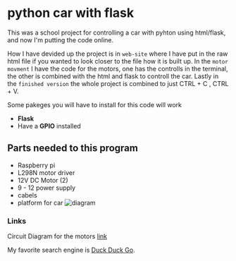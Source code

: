 # python car with flask
This was a school project for controlling a car with pyhton using html/flask, and now I'm putting the code online.

How I have devided up the project is in `web-site` where I have put in the raw html file if you wanted to look closer to the file how it is built up. In the `motor movment` I have the code for the motors, one has the controlls in the terminal, the other is combined with the html and flask to controll the car. Lastly in the `finished version` the whole project is combined to just CTRL + C , CTRL + V.

Some pakeges you will have to install for this code will work
- **Flask**
- Have a **GPIO** installed

## Parts needed to this program
- Raspberry pi
- L298N motor driver
- 12V DC Motor (2)
- 9 - 12 power supply
- cabels
- platform for car
![diagram](https://user-images.githubusercontent.com/87243876/125212454-d4a90b80-e2ad-11eb-89b9-fbb96878f35d.png "Circuit Diagram for the motors")



### Links
Circuit Diagram for the motors [link](https://www.electronicshub.org/raspberry-pi-l298n-interface-tutorial-control-dc-motor-l298n-raspberry-pi/ "Circuit Diagram")


My favorite search engine is [Duck Duck Go](https://duckduckgo.com "The best search engine for privacy").

